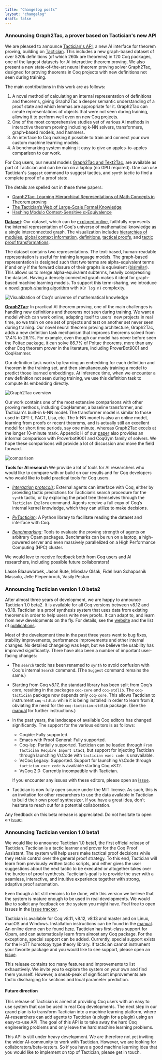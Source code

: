 ```yaml
---
title: "Changelog posts"
layout: "changelog"
draft: false
---
```


### Announcing Graph2Tac, a prover based on Tactician's new API

We are pleased to announce [Tactician's API][1], a new AI interface for theorem
proving, building on [Tactician][2]. This includes a new graph-based dataset of
over 520k definitions (of which 260k are theorems) in 120 Coq packages, one of
the largest datasets for AI interactive theorem proving. We also present a new
state-of-the-art neural theorem proving solver Graph2Tac, designed for proving
theorems in Coq projects with new definitions not seen during training.

[1]: https://coq-tactician.github.io/api/introduction/
[2]: https://coq-tactician.github.io/

The main contributions in this work are as follows:
1. A novel method of calculating an internal representation of definitions and
   theorems, giving Graph2Tac a deeper semantic understanding of a proof state
   and which lemmas are appropriate for it. Graph2Tac can create representations
   of objects that were not seen during training, allowing it to perform well
   even on new Coq projects.
2. One of the most comprehensive studies yet of various AI methods in
   interactive theorem proving including k-NN solvers, transformers, graph-based
   models, and hammers.
3. An interface to Coq making it possible to train and connect your own custom
   machine learning models.
4. A benchmarking system making it easy to give an apples-to-apples comparison
   to our work.

For Coq users, our neural models [Graph2Tac and Text2Tac][3], are available as
part of Tactician and can be run on a laptop (no GPU required). One can use
Tactician's `Suggest` command to suggest tactics, and `synth` tactic to find a
complete proof of a proof state.

[3]: https://coq-tactician.github.io/api/graph2tac/

The details are spelled out in these three papers:
- [Graph2Tac: Learning Hierarchical Representations of Math Concepts in Theorem proving][4]
- [The Tactician’s Web of Large-Scale Formal Knowledge][5]
- [Hashing Modulo Context-Sensitive α-Equivalence][6]

[4]: https://arxiv.org/abs/2401.02949
[5]: https://arxiv.org/abs/2401.02950
[6]: https://arxiv.org/abs/2401.02948

[**Dataset**][7]: Our dataset, which can be [explored online][8], faithfully
represents the internal representation of Coq's universe of mathematical
knowledge as a single interconnected graph. The visualization includes
[hierarchies of modules][9], [global context information][10],
[definitions][11], [tactical proofs][12], and [tactic proof
transformations][13].

The dataset contains two representations. The text-based, human-readable
representation is useful for training language models. The graph-based
representation is designed such that two terms are alpha-equivalent terms if and
only if the forward closure of their graphs is equivalent ([bisimilar][15]).
This allows us to merge alpha-equivalent subterms, heavily compressing the
dataset. Having a densely connected graph makes it ideal for graph-based machine
learning models. To support this term-sharing, we introduce a [novel
graph-sharing algorithm][14] with `O(n log n)` complexity.

[7]: https://coq-tactician.github.io/api/datasets/
[8]: http://grid01.ciirc.cvut.cz:8080
[9]: http://grid01.ciirc.cvut.cz:8080/coq-tactician-stdlib.8.11.dev/theories/Init
[10]: http://grid01.ciirc.cvut.cz:8080/coq-tactician-stdlib.8.11.dev/theories/Init/Logic/context
[11]: http://grid01.ciirc.cvut.cz:8080/coq-tactician-stdlib.8.11.dev/theories/Init/Logic/definition/36
[12]: http://grid01.ciirc.cvut.cz:8080/coq-tactician-stdlib.8.11.dev/theories/Init/Logic/definition/36/proof
[13]: http://grid01.ciirc.cvut.cz:8080/coq-tactician-stdlib.8.11.dev/theories/Init/Logic/definition/36/proof/step/4/outcome/0

[14]: https://arxiv.org/abs/2401.02948
[15]: https://en.wikipedia.org/wiki/Bisimulation

![Visualization of Coq's universe of mathematical knowledge](https://coq-tactician.github.io/images/web.png)

[**Graph2Tac**][16]: In practical AI theorem proving, one of the main challenges
is handling new definitions and theorems not seen during training. We want a
model which can work online, adapting itself to users' new projects in real
time, so we train on one set of projects and test on another set never seen
during training. Our novel neural theorem proving architecture, Graph2Tac, adds
a new definition task mechanism that improves theorems solved from 17.4% to
26.1%. For example, even though our model has never before seen the Poltac
package, it can solve 86.7% of Poltac theorems, more than any other Coq theorem
prover in the literature, including ProverBot9001 and CoqHammer.

[16]: https://coq-tactician.github.io/api/graph2tac/

Our definition task works by learning an embedding for each definition and
theorem in the training set, and then simultaneously training a model to predict
those learned embeddings. At inference time, when we encounter a new definition
not seen during training, we use this definition task to compute its embedding
directly.

![Graph2Tac overview](https://coq-tactician.github.io/images/graph2tac-overview.png)

Our work contains one of the most extensive comparisons with other proving
methods, including CoqHammer, a baseline transformer, and Tactician's built-in
k-NN model. The transformer model is similar to those used in GPT-f, PACT, Lisa,
etc. The k-NN model is also an online model, learning from proofs or recent
theorems, and is actually still an excellent model for short time periods, say
one minute, whereas Graph2Tac excels at the longer 10-minute mark. Appendix H of
our [paper][20] also provides an informal comparison with Proverbot9001 and
CoqGym family of solvers. We hope these comparisons will provide a lot of
discussion and move the field forward.

![comparison](https://coq-tactician.github.io/images/model_times.png)

**Tools for AI research** We provide a lot of tools for AI researchers who would
like to compare with or build on our results and for Coq developers who would
like to build practical tools for Coq users.

- [*Interaction protocols*][17]: External agents can interface with Coq, either by
providing tactic predictions for Tactician’s search procedure for the `synth`
tactic, or by exploring the proof tree themselves through the `Tactician
Explore` command. Agents receive a full copy of Coq’s internal kernel knowledge,
which they can utilize to make decisions.

- [*PyTactician*][18]: A Python library to facilitate reading the dataset and
interface with Coq.

- [*Benchmarking*][19]: Tools to evaluate the proving strength of agents on
arbitrary Opam packages. Benchmarks can be run on a laptop, a high-powered
server and even massively parallelized on a High Performance Computing (HPC)
cluster.

We would love to receive feedback both from Coq users and AI researchers,
including possible future collaborators!

Lasse Blaauwbroek, Jason Rute, Miroslav Olšák, Fidel Ivan Schaposnik Massolo,
Jelle Piepenbrock, Vasily Pestun

[17]: https://coq-tactician.github.io/api/commands/
[18]: https://coq-tactician.github.io/api/pytactician/
[19]: https://github.com/coq-tactician/benchmark-system
[20]: https://arxiv.org/pdf/2401.02949v2.pdf#page=22

### Announcing Tactician version 1.0 beta2

After almost three years of development, we are happy to announce Tactician 1.0 beta2. It is available for all
Coq versions between v8.12 and v8.18. Tactician is a proof
synthesis system that uses data from existing theorems in order to help users write new proofs. It can adapt
to, and learn from new developments on the fly. For details, see the [website](https://coq-tactician.github.io)
and the list of [publications](https://coq-tactician.github.io/publications).

Most of the development time in the past three years went to bug fixes, stability improvements, performance
improvements and other internal changes. No detailed changelog was kept, but we believe the usability has
improved significantly. There have also been a number of important user-facing changes:

- The `search` tactic has been renamed to `synth` to avoid confusion with Coq's internal `Search` command.
  (The `Suggest` command remains the same.)
- Starting from Coq v8.17, the standard library has been split from Coq's core, resulting in the packages
  `coq-core` and `coq-stdlib`. The `coq-tactician` package now depends only `coq-core`. This allows
  Tactician to instrument `coq-stdlib` while it is being installed in order to learn from it, obviating the
  need for the `coq-tactician-stdlib` package. (See the [manual](https://coq-tactician.github.io/manual/) for 
  further instructions.)
- In the past years, the landscape of available Coq editors has changed significantly. The support for the
  various editors is as follows:
  + Coqide: Fully supported.
  + Emacs with Proof General: Fully supported.
  + Coq-lsp: Partially supported. Tactician can be loaded through `From Tactician Require Import Ltac1`,
    but support for injecting Tactician through launching VsCode with `tactician exec code` is unavailable.
  + VsCoq Legacy: Supported. Support for launching VsCode through `tactician exec code` is available starting Coq
    v8.12.
  + VsCoq 2.0: Currently incompatible with Tactician.

  If you encounter any issues with these editors, please open an
  [issue](https://github.com/coq-tactician/coq-tactician/issues).
- Tactician is now fully open source under the MIT license. As such, this is an invitation for other researchers
  to use the data available in Tactician to build their own proof synthesizer. If you have a great idea,
  don't hesitate to reach out for a potential collaboration.

Any feedback on this beta release is appreciated. Do not hesitate to open an 
[issue](https://github.com/coq-tactician/coq-tactician/issues).

### Announcing Tactician version 1.0 beta1

We would like to announce Tactician 1.0 beta1, the first official release of Tactician.
Tactician is a tactic learner and prover for the Coq Proof Assistant.
The system will help users make tactical proof decisions while they retain control over the general proof
strategy. To this end, Tactician will learn from previously written tactic scripts, and either gives the user
suggestions about the next tactic to be executed or altogether takes over the burden of proof synthesis.
Tactician’s goal is to provide the user with a seamless, interactive, and intuitive experience together with
strong, adaptive proof automation.

Even though a lot still remains to be done,
with this version we believe that the system is mature enough to be used in real developments. We would like
to solicit any feedback on the system you might have. Feel free to open issues in the
[issue tracker](https://github.com/coq-tactician/coq-tactician/issues).

Tactician is available for Coq v8.11, v8.12, v8.13 and master and on Linux, macOS and Windows. Installation
instructions can be found in the [manual](/manual). An online demo can be found [here](/demo.html). Tactician has
first-class support for Opam, and can automatically learn from almost any Coq package. For the exceptions,
special support can be added. Currently, special support exists for the HoTT homotopy type theory library. If
tactician cannot instrument your favorite package and you would like to see support, please open an
[issue](https://github.com/coq-tactician/coq-tactician/issues).

This release contains too many features and improvements to list exhaustively. We invite you to explore the
system on your own and find them yourself. However, a sneak-peak of significant improvements are tactic
discharging for sections and local parameter prediction.

#### Future direction
This release of Tactician is aimed at providing Coq users with an easy to use system that can be used in real
Coq developments. The next step in our grand plan is to transform Tactician into a machine learning platform,
where AI-researchers can add agents to Tactician (a plugin for a plugin) using an easy-to-use API.
The goal of this API is to take away the hard Coq engineering problems and only leave the hard machine learning
problems.

This API is still under heavy development. We are therefore not yet inviting the wider AI-community to work
with Tactician. However, we are looking for collaborators/beta-testers. So if you have a good machine learning
idea that you would like to implement on top of Tactician, please get in touch.
